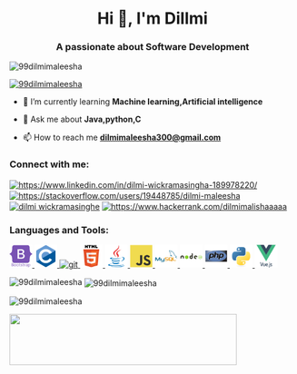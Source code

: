<h1 align="center">Hi 👋, I'm Dillmi</h1>
<h3 align="center">A passionate about Software Development</h3>

<p align="left"> <img src="https://komarev.com/ghpvc/?username=99dilmimaleesha&label=Profile%20views&color=0e75b6&style=flat" alt="99dilmimaleesha" /> </p>

<p align="left"> <a href="https://github.com/ryo-ma/github-profile-trophy"><img src="https://github-profile-trophy.vercel.app/?username=99dilmimaleesha" alt="99dilmimaleesha" /></a> </p>

- 🌱 I’m currently learning **Machine learning,Artificial intelligence**

- 💬 Ask me about **Java,python,C**

- 📫 How to reach me **dilmimaleesha300@gmail.com**

<h3 align="left">Connect with me:</h3>
<p align="left">
<a href="https://linkedin.com/in/https://www.linkedin.com/in/dilmi-wickramasingha-189978220/" target="blank"><img align="center" src="https://raw.githubusercontent.com/rahuldkjain/github-profile-readme-generator/master/src/images/icons/Social/linked-in-alt.svg" alt="https://www.linkedin.com/in/dilmi-wickramasingha-189978220/" height="30" width="40" /></a>
<a href="https://stackoverflow.com/users/https://stackoverflow.com/users/19448785/dilmi-maleesha" target="blank"><img align="center" src="https://raw.githubusercontent.com/rahuldkjain/github-profile-readme-generator/master/src/images/icons/Social/stack-overflow.svg" alt="https://stackoverflow.com/users/19448785/dilmi-maleesha" height="30" width="40" /></a>
<a href="https://fb.com/dilmi wickramasinghe" target="blank"><img align="center" src="https://raw.githubusercontent.com/rahuldkjain/github-profile-readme-generator/master/src/images/icons/Social/facebook.svg" alt="dilmi wickramasinghe" height="30" width="40" /></a>
<a href="https://www.hackerrank.com/https://www.hackerrank.com/dilmimalishaaaaa" target="blank"><img align="center" src="https://raw.githubusercontent.com/rahuldkjain/github-profile-readme-generator/master/src/images/icons/Social/hackerrank.svg" alt="https://www.hackerrank.com/dilmimalishaaaaa" height="30" width="40" /></a>
</p>

<h3 align="left">Languages and Tools:</h3>
<p align="left"> <a href="https://getbootstrap.com" target="_blank" rel="noreferrer"> <img src="https://raw.githubusercontent.com/devicons/devicon/master/icons/bootstrap/bootstrap-plain-wordmark.svg" alt="bootstrap" width="40" height="40"/> </a> <a href="https://www.cprogramming.com/" target="_blank" rel="noreferrer"> <img src="https://raw.githubusercontent.com/devicons/devicon/master/icons/c/c-original.svg" alt="c" width="40" height="40"/> </a> <a href="https://git-scm.com/" target="_blank" rel="noreferrer"> <img src="https://www.vectorlogo.zone/logos/git-scm/git-scm-icon.svg" alt="git" width="40" height="40"/> </a> <a href="https://www.w3.org/html/" target="_blank" rel="noreferrer"> <img src="https://raw.githubusercontent.com/devicons/devicon/master/icons/html5/html5-original-wordmark.svg" alt="html5" width="40" height="40"/> </a> <a href="https://www.java.com" target="_blank" rel="noreferrer"> <img src="https://raw.githubusercontent.com/devicons/devicon/master/icons/java/java-original.svg" alt="java" width="40" height="40"/> </a> <a href="https://developer.mozilla.org/en-US/docs/Web/JavaScript" target="_blank" rel="noreferrer"> <img src="https://raw.githubusercontent.com/devicons/devicon/master/icons/javascript/javascript-original.svg" alt="javascript" width="40" height="40"/> </a> <a href="https://www.mysql.com/" target="_blank" rel="noreferrer"> <img src="https://raw.githubusercontent.com/devicons/devicon/master/icons/mysql/mysql-original-wordmark.svg" alt="mysql" width="40" height="40"/> </a> <a href="https://nodejs.org" target="_blank" rel="noreferrer"> <img src="https://raw.githubusercontent.com/devicons/devicon/master/icons/nodejs/nodejs-original-wordmark.svg" alt="nodejs" width="40" height="40"/> </a> <a href="https://www.php.net" target="_blank" rel="noreferrer"> <img src="https://raw.githubusercontent.com/devicons/devicon/master/icons/php/php-original.svg" alt="php" width="40" height="40"/> </a> <a href="https://www.python.org" target="_blank" rel="noreferrer"> <img src="https://raw.githubusercontent.com/devicons/devicon/master/icons/python/python-original.svg" alt="python" width="40" height="40"/> </a> <a href="https://vuejs.org/" target="_blank" rel="noreferrer"> <img src="https://raw.githubusercontent.com/devicons/devicon/master/icons/vuejs/vuejs-original-wordmark.svg" alt="vuejs" width="40" height="40"/> </a> </p>

<p><img align="left" src="https://github-readme-stats.vercel.app/api/top-langs?username=99dilmimaleesha&show_icons=true&locale=en&layout=compact" alt="99dilmimaleesha" /></p>

<p>&nbsp;<img align="center" src="https://github-readme-stats.vercel.app/api?username=99dilmimaleesha&show_icons=true&locale=en" alt="99dilmimaleesha" /></p>

<p><img align="center" src="https://github-readme-streak-stats.herokuapp.com/?user=99dilmimaleesha&" alt="99dilmimaleesha" /></p>
<img src="https://miro.medium.com/max/1400/1*qdAW1TjCN57h1lbuuzvchg.gif" width="400" height="90">
